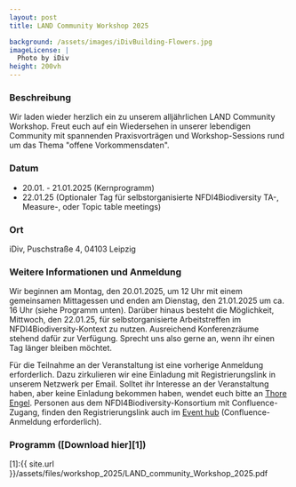 ```yaml
---
layout: post 
title: LAND Community Workshop 2025

background: /assets/images/iDivBuilding-Flowers.jpg
imageLicense: |
  Photo by iDiv
height: 200vh 
---
```

### Beschreibung

Wir laden wieder herzlich ein zu unserem alljährlichen LAND Community Workshop. Freut euch auf ein Wiedersehen in unserer lebendigen Community mit spannenden Praxisvorträgen und Workshop-Sessions rund um das Thema "offene Vorkommensdaten".


### Datum

- 20.01. - 21.01.2025 (Kernprogramm)
- 22.01.25 (Optionaler Tag für selbstorganisierte NFDI4Biodiversity TA-, Measure-, oder Topic table meetings)

### Ort

iDiv, Puschstraße 4, 04103 Leipzig

### Weitere Informationen und Anmeldung

Wir beginnen am Montag, den 20.01.2025, um 12 Uhr mit einem gemeinsamen Mittagessen und enden am Dienstag, den 21.01.2025 um ca. 16 Uhr (siehe Programm unten). Darüber hinaus besteht die Möglichkeit, Mittwoch, den 22.01.25, für selbstorganisierte Arbeitstreffen im NFDI4Biodiversity-Kontext zu nutzen. Ausreichend Konferenzräume stehend dafür zur Verfügung. Sprecht uns also gerne an, wenn ihr einen Tag länger bleiben möchtet.

Für die Teilnahme an der Veranstaltung ist eine vorherige Anmeldung erforderlich. Dazu zirkulieren wir eine Einladung mit Registrierungslink in unserem Netzwerk per Email. Solltet ihr Interesse an der Veranstaltung haben, aber keine Einladung bekommen haben, wendet euch bitte an [Thore Engel](mailto:thore.engel@idiv.de). Personen aus dem NFDI4Biodiversity-Konsortium mit Confluence-Zugang, finden den Registrierungslink auch im [Event hub](https://kb.gfbio.org/plugins/easyevents/event-hub.action#/eventhub/0ba69835-5bd8-4540-929b-82575a16907c/1) (Confluence-Anmeldung erforderlich).


### Programm ([Download hier][1])

<object data="/assets/files/workshop_2025/LAND_community_Workshop_2025" width="1000" height="1000" type='application/pdf'/>



[1]:{{ site.url }}/assets/files/workshop_2025/LAND_community_Workshop_2025.pdf
